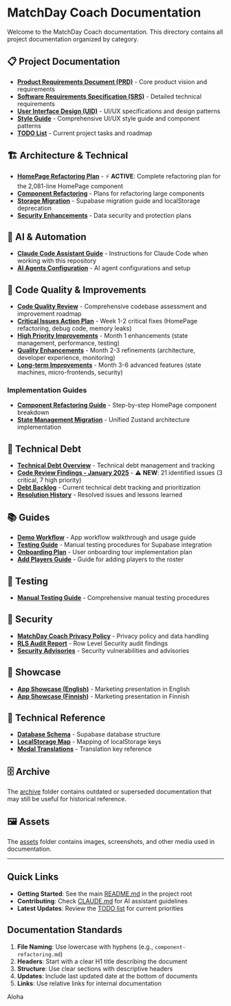 # MatchDay Coach Documentation

Welcome to the MatchDay Coach documentation. This directory contains all project documentation organized by category.

## 📋 Project Documentation

- **[Product Requirements Document (PRD)](project/PRD.md)** - Core product vision and requirements
- **[Software Requirements Specification (SRS)](project/SRS.md)** - Detailed technical requirements
- **[User Interface Design (UID)](project/UID.md)** - UI/UX specifications and design patterns
- **[Style Guide](project/STYLE_GUIDE.md)** - Comprehensive UI/UX style guide and component patterns
- **[TODO List](project/TODO.md)** - Current project tasks and roadmap

## 🏗️ Architecture & Technical

- **[HomePage Refactoring Plan](architecture/HOMEPAGE_REFACTORING_PLAN.md)** - ⚡ **ACTIVE**: Complete refactoring plan for the 2,081-line HomePage component
- **[Component Refactoring](architecture/component-refactoring.md)** - Plans for refactoring large components
- **[Storage Migration](architecture/storage-migration.md)** - Supabase migration guide and localStorage deprecation
- **[Security Enhancements](architecture/security.md)** - Data security and protection plans

## 🤖 AI & Automation

- **[Claude Code Assistant Guide](ai/CLAUDE.md)** - Instructions for Claude Code when working with this repository
- **[AI Agents Configuration](ai/AGENTS.md)** - AI agent configurations and setup

## 🚀 Code Quality & Improvements

- **[Code Quality Review](quality/CODE_QUALITY_REVIEW.md)** - Comprehensive codebase assessment and improvement roadmap
- **[Critical Issues Action Plan](quality/CRITICAL_ISSUES_ACTION_PLAN.md)** - Week 1-2 critical fixes (HomePage refactoring, debug code, memory leaks)
- **[High Priority Improvements](quality/HIGH_PRIORITY_IMPROVEMENTS.md)** - Month 1 enhancements (state management, performance, testing)
- **[Quality Enhancements](quality/QUALITY_ENHANCEMENTS.md)** - Month 2-3 refinements (architecture, developer experience, monitoring)
- **[Long-term Improvements](quality/LONG_TERM_IMPROVEMENTS.md)** - Month 3-6 advanced features (state machines, micro-frontends, security)

### Implementation Guides
- **[Component Refactoring Guide](quality/guides/COMPONENT_REFACTORING_GUIDE.md)** - Step-by-step HomePage component breakdown
- **[State Management Migration](quality/guides/STATE_MANAGEMENT_MIGRATION.md)** - Unified Zustand architecture implementation

## 🔧 Technical Debt

- **[Technical Debt Overview](technical-debt/README.md)** - Technical debt management and tracking
- **[Code Review Findings - January 2025](technical-debt/code-review-findings-2025-01.md)** - ⚠️ **NEW**: 21 identified issues (3 critical, 7 high priority)
- **[Debt Backlog](technical-debt/debt-backlog.md)** - Current technical debt tracking and prioritization
- **[Resolution History](technical-debt/resolution-history.md)** - Resolved issues and lessons learned

## 📚 Guides

- **[Demo Workflow](guides/demo-workflow.md)** - App workflow walkthrough and usage guide
- **[Testing Guide](guides/testing-guide.md)** - Manual testing procedures for Supabase integration
- **[Onboarding Plan](guides/onboarding.md)** - User onboarding tour implementation plan
- **[Add Players Guide](guides/add-players.md)** - Guide for adding players to the roster

## 🧪 Testing

- **[Manual Testing Guide](testing/MANUAL_TESTING_GUIDE.md)** - Comprehensive manual testing procedures

## 🔐 Security

- **[MatchDay Coach Privacy Policy](security/MatchDay_Coach_Privacy_Policy.md)** - Privacy policy and data handling
- **[RLS Audit Report](security/RLS_AUDIT_REPORT.md)** - Row Level Security audit findings
- **[Security Advisories](security/SECURITY_ADVISORIES.md)** - Security vulnerabilities and advisories

## 🎯 Showcase

- **[App Showcase (English)](showcase/app-showcase-en.md)** - Marketing presentation in English
- **[App Showcase (Finnish)](showcase/app-showcase-fi.md)** - Marketing presentation in Finnish

## 📖 Technical Reference

- **[Database Schema](reference/database-schema.md)** - Supabase database structure
- **[LocalStorage Map](reference/localStorage-map.json)** - Mapping of localStorage keys
- **[Modal Translations](reference/modal-translations.md)** - Translation key reference

## 🗄️ Archive

The [archive](archive/) folder contains outdated or superseded documentation that may still be useful for historical reference.

## 🖼️ Assets

The [assets](assets/) folder contains images, screenshots, and other media used in documentation.

---

## Quick Links

- **Getting Started**: See the main [README.md](../README.md) in the project root
- **Contributing**: Check [CLAUDE.md](../CLAUDE.md) for AI assistant guidelines
- **Latest Updates**: Review the [TODO list](project/TODO.md) for current priorities

## Documentation Standards

1. **File Naming**: Use lowercase with hyphens (e.g., `component-refactoring.md`)
2. **Headers**: Start with a clear H1 title describing the document
3. **Structure**: Use clear sections with descriptive headers
4. **Updates**: Include last updated date at the bottom of documents
5. **Links**: Use relative links for internal documentation


Aloha